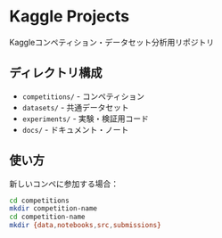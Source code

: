 # Kaggle Projects

Kaggleコンペティション・データセット分析用リポジトリ

## ディレクトリ構成

- `competitions/` - コンペティション
- `datasets/` - 共通データセット
- `experiments/` - 実験・検証用コード
- `docs/` - ドキュメント・ノート

## 使い方

新しいコンペに参加する場合：
```bash
cd competitions
mkdir competition-name
cd competition-name
mkdir {data,notebooks,src,submissions}
```
